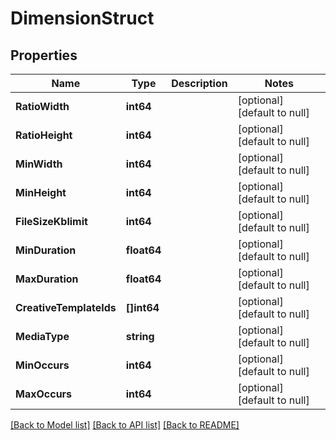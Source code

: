 # DimensionStruct

## Properties
Name | Type | Description | Notes
------------ | ------------- | ------------- | -------------
**RatioWidth** | **int64** |  | [optional] [default to null]
**RatioHeight** | **int64** |  | [optional] [default to null]
**MinWidth** | **int64** |  | [optional] [default to null]
**MinHeight** | **int64** |  | [optional] [default to null]
**FileSizeKblimit** | **int64** |  | [optional] [default to null]
**MinDuration** | **float64** |  | [optional] [default to null]
**MaxDuration** | **float64** |  | [optional] [default to null]
**CreativeTemplateIds** | **[]int64** |  | [optional] [default to null]
**MediaType** | **string** |  | [optional] [default to null]
**MinOccurs** | **int64** |  | [optional] [default to null]
**MaxOccurs** | **int64** |  | [optional] [default to null]

[[Back to Model list]](../README.md#documentation-for-models) [[Back to API list]](../README.md#documentation-for-api-endpoints) [[Back to README]](../README.md)


